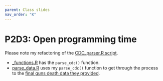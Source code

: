```yaml
---
parent: Class slides
nav_order: "K"
---
```


# P2D3: Open programming time

Please note my refactoring of the [CDC_parser.R script](https://github.com/fivethirtyeight/guns-data/blob/master/CDC_parser.R).

- [_functions.R](https://github.com/KSUDS/p2_hathaway_class/blob/main/_functions.R) has the `parse_cdc()` function.
- [parse_data.R](https://github.com/KSUDS/p2_hathaway_class/blob/main/parse_data.R) uses my `parse_cdc()` function to get through the process to the [final guns death data they provided](https://github.com/fivethirtyeight/guns-data/blob/master/full_data.csv).
